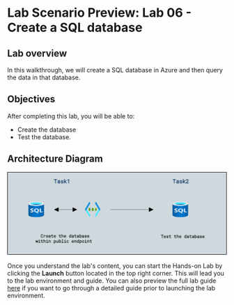 # Lab Scenario Preview:  Lab 06 - Create a SQL database

## Lab overview

In this walkthrough, we will create a SQL database in Azure and then query the data in that database.

## Objectives

After completing this lab, you will be able to:

- Create the database
- Test the database.

## Architecture Diagram

![](../images/az900lab06.PNG)

Once you understand the lab's content, you can start the Hands-on Lab by clicking the **Launch** button located in the top right corner. This will lead you to the lab environment and guide. You can also preview the full lab guide [here](https://experience.cloudlabs.ai/#/labguidepreview/e598292d-73be-4782-8fcf-f02f3f5411d9) if you want to go through a detailed guide prior to launching the lab environment. 
